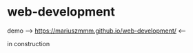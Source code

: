 # **web-development**

demo   -->    https://mariuszmmm.github.io/web-development/     <--
  
   in construction
